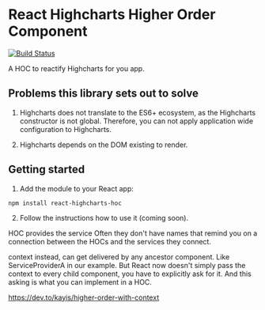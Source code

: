 # React Highcharts Higher Order Component

[![Build Status](https://travis-ci.org/beestripes/react-highcharts-hoc.svg?branch=master&)](https://travis-ci.org/beestripes/react-highcharts-hoc)

A HOC to reactify Highcharts for you app.


## Problems this library sets out to solve

1. Highcharts does not translate to the ES6+ ecosystem, as the Highcharts constructor is not global. Therefore, you can not apply application wide configuration to Highcharts.

2. Highcharts depends on the DOM existing to render.


## Getting started

1. Add the module to your React app:

`npm install react-highcharts-hoc`


2. Follow the instructions how to use it (coming soon).






HOC provides the service
Often they don't have names that remind you on a connection between the HOCs and the services they connect.


 context instead, can get delivered by any ancestor component. Like ServiceProviderA in our example.
 But React now doesn't simply pass the context to every child component, you have to explicitly ask for it. And this asking is what you can implement in a HOC.  

https://dev.to/kayis/higher-order-with-context
